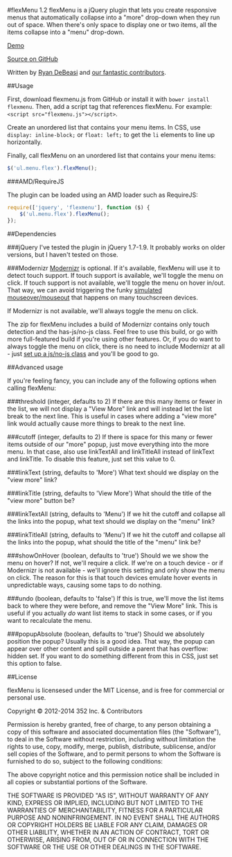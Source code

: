 #flexMenu 1.2
flexMenu is a jQuery plugin that lets you create responsive menus that automatically collapse into a "more" drop-down when they run out of space.  When there's only space to display one or two items, all the items collapse into a "menu" drop-down.

[Demo](http://352media.github.com/flexMenu/)

[Source on GitHub](https://github.com/352Media/flexMenu)

Written by [Ryan DeBeasi](http://www.ryandebeasi.com/) and [our fantastic contributors](https://github.com/352Media/flexMenu/graphs/contributors).

##Usage

First, download flexmenu.js from GitHub or install it with `bower install flexmenu`. Then, add a script tag that references flexMenu. For example: `<script src="flexmenu.js"></script>`.

Create an unordered list that contains your menu items. In CSS, use `display: inline-block;` or `float: left;` to get the  `li` elements to line up horizontally.

Finally, call flexMenu on an unordered list that contains your menu items:

```javascript
$('ul.menu.flex').flexMenu();
```

###AMD/RequireJS

The plugin can be loaded using an AMD loader such as RequireJS:

```javascript
require(['jquery', 'flexmenu'], function ($) {
    $('ul.menu.flex').flexMenu();
});
```

##Dependencies

###jQuery
I've tested the plugin in jQuery 1.7-1.9. It probably works on older versions, but I haven't tested on those.

###Modernizr
[Modernizr](http://modernizr.com/) is optional. If it's available, flexMenu will use it to detect touch support. If touch support is available, we'll toggle the menu on click. If touch support is not available, we'll toggle the menu on hover in/out. That way, we can avoid triggering the funky [simulated mouseover/mouseout](http://developer.apple.com/library/ios/#DOCUMENTATION/AppleApplications/Reference/SafariWebContent/HandlingEvents/HandlingEvents.html#//apple_ref/doc/uid/TP40006511-SW17) that happens on many touchscreen devices.

If Modernizr is not available, we'll always toggle the menu on click.

The zip for flexMenu includes a build of Modernizr contains only touch detection and the has-js/no-js class. Feel free to use this build, or go with more full-featured build if you're using other features. Or, if you do want to always toggle the menu on click, there is no need to include Modernizr at all - just [set up a js/no-js class](http://paulirish.com/2009/avoiding-the-fouc-v3/) and you'll be good to go.

##Advanced usage

If you're feeling fancy, you can include any of the following options when calling flexMenu:

###threshold
(integer, defaults to 2)
If there are this many items or fewer in the list, we will not display a "View More" link and will instead let the list break to the next line. This is useful in cases where adding a "view more" link would actually cause more things to break  to the next line.

###cutoff
(integer, defaults to 2)
If there is space for this many or fewer items outside of our "more" popup, just move everything into the more menu. In that case, also use linkTextAll and linkTitleAll instead of linkText and linkTitle. To disable this feature, just set this value to 0.

###linkText
(string, defaults to 'More')
What text should we display on the "view  more" link?

###linkTitle
(string, defaults to 'View More')
What should the title of the "view more" button be?

###linkTextAll
(string, defaults to 'Menu')
If we hit the cutoff and collapse all the links into the popup, what text should we display on the "menu" link?

###linkTitleAll
(string, defaults to 'Menu')
If we hit the cutoff and collapse all the links into the popup, what should the title of the "menu" link be?

###showOnHover
(boolean, defaults to 'true')
Should we we show the menu on hover? If not, we'll require a click. If we're on a touch device - or if Modernizr is not available - we'll ignore this setting and only show the menu on click. The reason for this is that touch devices emulate hover events in unpredictable ways, causing some taps to do nothing.

###undo
(boolean, defaults to 'false')
If this is true, we'll move the list items back to where they were before, and remove the "View More" link. This is useful if you actually _do_ want list items to stack in some cases, or if you want to recalculate the menu.

###popupAbsolute
(boolean, defaults to 'true')
Should we absolutely position the popup? Usually this is a good idea. That way, the popup can appear over other content and spill outside a parent that has overflow: hidden set. If you want to do something different from this in CSS, just set this option to false.

##License

flexMenu is licensesed under the MIT License, and is free for commercial or personal use.

Copyright &copy; 2012-2014 352 Inc. & Contributors

Permission is hereby granted, free of charge, to any person obtaining a copy of this software and associated documentation files (the "Software"), to deal in the Software without restriction, including without limitation the rights to use, copy, modify, merge, publish, distribute, sublicense, and/or sell copies of the Software, and to permit persons to whom the Software is furnished to do so, subject to the following conditions:

The above copyright notice and this permission notice shall be included in all copies or substantial portions of the Software.

THE SOFTWARE IS PROVIDED "AS IS", WITHOUT WARRANTY OF ANY KIND, EXPRESS OR IMPLIED, INCLUDING BUT NOT LIMITED TO THE WARRANTIES OF MERCHANTABILITY, FITNESS FOR A PARTICULAR PURPOSE AND NONINFRINGEMENT. IN NO EVENT SHALL THE AUTHORS OR COPYRIGHT HOLDERS BE LIABLE FOR ANY CLAIM, DAMAGES OR OTHER LIABILITY, WHETHER IN AN ACTION OF CONTRACT, TORT OR OTHERWISE, ARISING FROM, OUT OF OR IN CONNECTION WITH THE SOFTWARE OR THE USE OR OTHER DEALINGS IN THE SOFTWARE.
